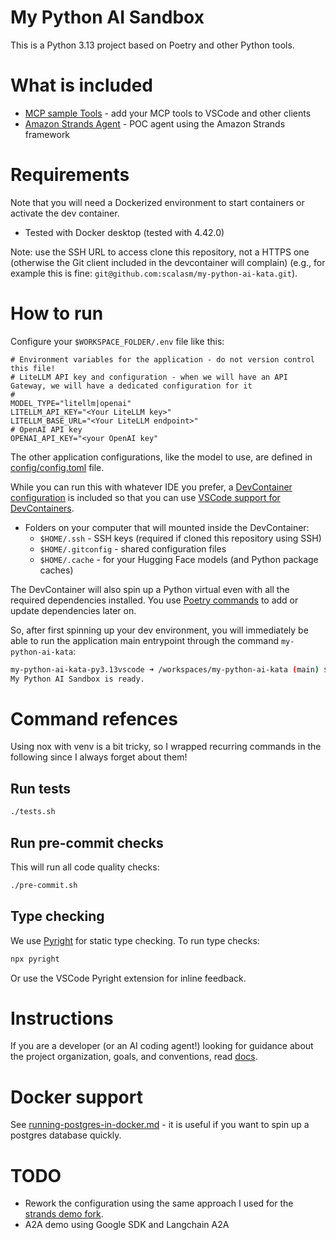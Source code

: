 # My Python AI Sandbox

This is a Python 3.13 project based on Poetry and other Python tools.

# What is included

- [MCP sample Tools](./docs/mcp.md) - add your MCP tools to VSCode and other clients
- [Amazon Strands Agent](./docs/using-strands-agents.md) - POC agent using the Amazon Strands framework

# Requirements

Note that you will need a Dockerized environment to start containers or activate the dev container.

- Tested with Docker desktop (tested with 4.42.0)

Note: use the SSH URL to access clone this repository, not a HTTPS one (otherwise the Git client included in the devcontainer will complain) (e.g., for example this is fine: `git@github.com:scalasm/my-python-ai-kata.git`).

# How to run

Configure your `$WORKSPACE_FOLDER/.env` file like this:
```shell
# Environment variables for the application - do not version control this file!
# LiteLLM API key and configuration - when we will have an API Gateway, we will have a dedicated configuration for it
# 
MODEL_TYPE="litellm|openai"
LITELLM_API_KEY="<Your LiteLLM key>"
LITELLM_BASE_URL="<Your LiteLLM endpoint>"
# OpenAI API key
OPENAI_API_KEY="<your OpenAI key"
```

The other application configurations, like the model to use, are defined in [config/config.toml](./config/config.toml) file.

While you can run this with whatever IDE you prefer, a [DevContainer configuration](https://hub.docker.com/r/microsoft/devcontainers-python) is included so that you can use [VSCode support for DevContainers](https://code.visualstudio.com/docs/devcontainers/containers).

- Folders on your computer that will mounted inside the DevContainer:
  - `$HOME/.ssh` - SSH keys (required if cloned this repository using SSH)
  - `$HOME/.gitconfig` - shared configuration files
  - `$HOME/.cache` - for your Hugging Face models (and Python package caches)

The DevContainer will also spin up a Python virtual even with all the required dependencies installed. You use [Poetry commands](https://python-poetry.org/docs/cli/) to add or update dependencies later on.

So, after first spinning up your dev environment, you will immediately be able to run the application main entrypoint through the command `my-python-ai-kata`:

```bash
my-python-ai-kata-py3.13vscode ➜ /workspaces/my-python-ai-kata (main) $ clai
My Python AI Sandbox is ready.
```

# Command refences

Using nox with venv is a bit tricky, so I wrapped recurring commands in the following since I always forget about them!

## Run tests

```bash
./tests.sh
```

## Run pre-commit checks

This will run all code quality checks:

```bash
./pre-commit.sh
```

## Type checking

We use [Pyright](https://github.com/microsoft/pyright) for static type checking. To run type checks:

```bash
npx pyright
```

Or use the VSCode Pyright extension for inline feedback.

# Instructions

If you are a developer (or an AI coding agent!) looking for guidance about the project organization, goals, and conventions, read [docs](./docs/instructions.md).

# Docker support

See [running-postgres-in-docker.md](./docs/running-postgres-in-docker.md) - it is useful if you want to spin up a postgres database quickly.

# TODO

- Rework the configuration using the same approach I used for the [strands demo fork](https://github.com/scalasm/strands-a2a-demo).
- A2A demo using Google SDK and Langchain A2A
